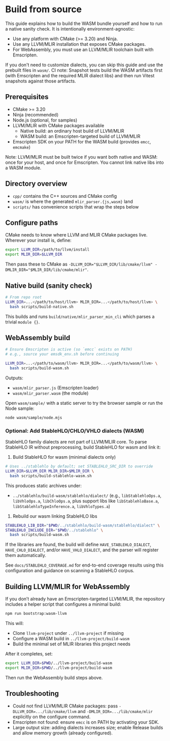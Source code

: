 # Build from source

This guide explains how to build the WASM bundle yourself and how to run a native sanity check. It is intentionally environment-agnostic:

- Use any platform with CMake (>= 3.20) and Ninja.
- Use any LLVM/MLIR installation that exposes CMake packages.
- For WebAssembly, you must use an LLVM/MLIR toolchain built with Emscripten.

If you don't need to customize dialects, you can skip this guide and use the prebuilt files in `wasm/`.
CI note: Snapshot tests build the WASM artifacts first (with Emscripten and the required MLIR dialect libs) and then run Vitest snapshots against those artifacts.

## Prerequisites

- CMake >= 3.20
- Ninja (recommended)
- Node.js (optional, for samples)
- LLVM/MLIR with CMake packages available
  - Native build: an ordinary host build of LLVM/MLIR
  - WASM build: an Emscripten-targeted build of LLVM/MLIR
- Emscripten SDK on your PATH for the WASM build (provides `emcc`, `emcmake`)

Note: LLVM/MLIR must be built twice if you want both native and WASM: once for your host, and once for Emscripten. You cannot link native libs into a WASM module.

## Directory overview

- `cpp/` contains the C++ sources and CMake config
- `wasm/` is where the generated `mlir_parser.{js,wasm}` land
- `scripts/` has convenience scripts that wrap the steps below

## Configure paths

CMake needs to know where LLVM and MLIR CMake packages live. Wherever your install is, define:

```bash
export LLVM_DIR=/path/to/llvm/install
export MLIR_DIR=$LLVM_DIR
```

Then pass these to CMake as `-DLLVM_DIR="$LLVM_DIR/lib/cmake/llvm" -DMLIR_DIR="$MLIR_DIR/lib/cmake/mlir"`.

## Native build (sanity check)

```bash
# From repo root
LLVM_DIR=...</path/to/host/llvm> MLIR_DIR=...</path/to/host/llvm> \
  bash scripts/build-native.sh
```

This builds and runs `build/native/mlir_parser_min_cli` which parses a trivial `module {}`.

## WebAssembly build

```bash
# Ensure Emscripten is active (so `emcc` exists on PATH)
# e.g., source your emsdk_env.sh before continuing

LLVM_DIR=...</path/to/wasm/llvm> MLIR_DIR=...</path/to/wasm/llvm> \
  bash scripts/build-wasm.sh
```

Outputs:

- `wasm/mlir_parser.js` (Emscripten loader)
- `wasm/mlir_parser.wasm` (the module)

Open `wasm/sample/` with a static server to try the browser sample or run the Node sample:

```bash
node wasm/sample/node.mjs
```

### Optional: Add StableHLO/CHLO/VHLO dialects (WASM)

StableHLO family dialects are not part of LLVM/MLIR core. To parse StableHLO IR without preprocessing, build StableHLO for wasm and link it:

1. Build StableHLO for wasm (minimal dialects only)

```bash
# Uses ../stablehlo by default; set STABLEHLO_SRC_DIR to override
LLVM_DIR=$LLVM_DIR MLIR_DIR=$MLIR_DIR \
  bash scripts/build-stablehlo-wasm.sh
```

This produces static archives under:

- `../stablehlo/build-wasm/stablehlo/dialect/` (e.g., `libStablehloOps.a`, `libVhloOps.a`, `libChloOps.a`, plus support libs like `libStablehloBase.a`, `libStablehloTypeInference.a`, `libVhloTypes.a`)

1. Rebuild our wasm linking StableHLO libs

```bash
STABLEHLO_LIB_DIR="$PWD/../stablehlo/build-wasm/stablehlo/dialect" \
STABLEHLO_INCLUDE_DIR="$PWD/../stablehlo" \
  bash scripts/build-wasm.sh
```

If the libraries are found, the build will define `HAVE_STABLEHLO_DIALECT`, `HAVE_CHLO_DIALECT`, and/or `HAVE_VHLO_DIALECT`, and the parser will register them automatically.

See `docs/STABLEHLO_COVERAGE.md` for end-to-end coverage results using this configuration and guidance on scanning a StableHLO corpus.

## Building LLVM/MLIR for WebAssembly

If you don’t already have an Emscripten-targeted LLVM/MLIR, the repository includes a helper script that configures a minimal build:

```bash
npm run bootstrap:wasm-llvm
```

This will:

- Clone `llvm-project` under `../llvm-project` if missing
- Configure a WASM build in `../llvm-project/build-wasm`
- Build the minimal set of MLIR libraries this project needs

After it completes, set:

```bash
export LLVM_DIR=$PWD/../llvm-project/build-wasm
export MLIR_DIR=$PWD/../llvm-project/build-wasm
```

Then run the WebAssembly build steps above.

## Troubleshooting

- Could not find LLVM/MLIR CMake packages: pass `-DLLVM_DIR=.../lib/cmake/llvm` and `-DMLIR_DIR=.../lib/cmake/mlir` explicitly on the configure command.
- Emscripten not found: ensure `emcc` is on PATH by activating your SDK.
- Large output size: adding dialects increases size; enable Release builds and allow memory growth (already configured).
